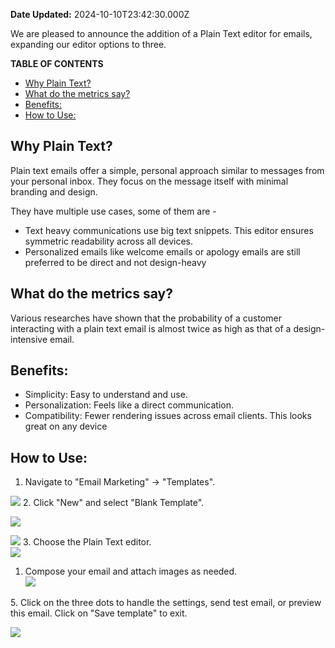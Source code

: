 **Date Updated:** 2024-10-10T23:42:30.000Z

  
We are pleased to announce the addition of a Plain Text editor for emails, expanding our editor options to three.

  
**TABLE OF CONTENTS**

* [Why Plain Text?](#Why-Plain-Text?)
* [What do the metrics say?](#What-do-the-metrics-say?)
* [Benefits:](#Benefits%3A)
* [How to Use:](#How-to-Use%3A)

  
## **Why Plain Text?**

Plain text emails offer a simple, personal approach similar to messages from your personal inbox. They focus on the message itself with minimal branding and design.

They have multiple use cases, some of them are -

* Text heavy communications use big text snippets. This editor ensures symmetric readability across all devices.
* Personalized emails like welcome emails or apology emails are still preferred to be direct and not design-heavy

## **What do the metrics say?**

Various researches have shown that the probability of a customer interacting with a plain text email is almost twice as high as that of a design-intensive email. 

## **Benefits:**

* Simplicity: Easy to understand and use.
* Personalization: Feels like a direct communication.
* Compatibility: Fewer rendering issues across email clients. This looks great on any device

## **How to Use:**

1. Navigate to "Email Marketing" -> "Templates".  
    
    
![](https://s3.amazonaws.com/cdn.freshdesk.com/data/helpdesk/attachments/production/155034304133/original/uPLkcfjzglsP_6XVvj48E3yaD0bIgRO2wA.png?1728385588)
2. Click "New" and select "Blank Template".  
    
    
![](https://s3.amazonaws.com/cdn.freshdesk.com/data/helpdesk/attachments/production/155034304574/original/P_zluz0SNoEhSgL0489drfwck_1mNyvg5g.png?1728385772)  
    
    
![](https://s3.amazonaws.com/cdn.freshdesk.com/data/helpdesk/attachments/production/155034304612/original/JrMidqYl8-dMYcfgXs3jihbkt0Wcm6A87g.png?1728385794)
3. Choose the Plain Text editor.  
![](https://s3.amazonaws.com/cdn.freshdesk.com/data/helpdesk/attachments/production/155033866404/original/KNLJqJHHsLmWDI6MF1UY-i_Oe6zQyUlqCA.png?1727778684)
1. Compose your email and attach images as needed.  
![](https://s3.amazonaws.com/cdn.freshdesk.com/data/helpdesk/attachments/production/155032251848/original/OuoEQaB1cFm2eTykwKiFGS2s52kkB-7RKg.jpg?1725461005)  
    
5\. Click on the three dots to handle the settings, send test email, or preview this email. Click on "Save template" to exit.  
    
    
![](https://s3.amazonaws.com/cdn.freshdesk.com/data/helpdesk/attachments/production/155034305183/original/TqelgLUfYcBAW0YYKg0X_b9a8ZEhDrSE-w.png?1728386140)
